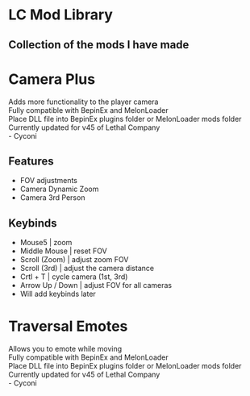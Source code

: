 # LC Mod Library
## Collection of the mods I have made


# Camera Plus

Adds more functionality to the player camera</br >
Fully compatible with BepinEx and MelonLoader</br >
Place DLL file into BepinEx plugins folder or MelonLoader mods folder</br >
Currently updated for v45 of Lethal Company</br >
    - Cyconi

## Features
* FOV adjustments
* Camera Dynamic Zoom
* Camera 3rd Person

## Keybinds
* Mouse5          | zoom
* Middle Mouse    | reset FOV
* Scroll (Zoom)   | adjust zoom FOV
* Scroll (3rd)    | adjust the camera distance
* Crtl + T        | cycle camera (1st, 3rd)
* Arrow Up / Down | adjust FOV for all cameras
* Will add keybinds later


# Traversal Emotes

Allows you to emote while moving</br >
Fully compatible with BepinEx and MelonLoader</br >
Place DLL file into BepinEx plugins folder or MelonLoader mods folder</br >
Currently updated for v45 of Lethal Company</br >
    - Cyconi
